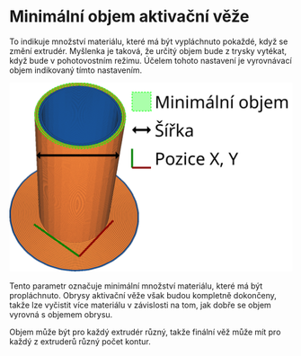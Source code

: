 Minimální objem aktivační věže
====
To indikuje množství materiálu, které má být vypláchnuto pokaždé, když se změní extrudér. Myšlenka je taková, že určitý objem bude z trysky vytékat, když bude v pohotovostním režimu. Účelem tohoto nastavení je vyrovnávací objem indikovaný tímto nastavením.

![Vytlačovaný objem je zvýrazněn zeleně](../images/prime_tower_cs.svg)

Tento parametr označuje minimální množství materiálu, které má být propláchnuto. Obrysy aktivační věže však budou kompletně dokončeny, takže lze vyčistit více materiálu v závislosti na tom, jak dobře se objem vyrovná s objemem obrysu.

Objem může být pro každý extrudér různý, takže finální věž může mít pro každý z extruderů různý počet kontur.
